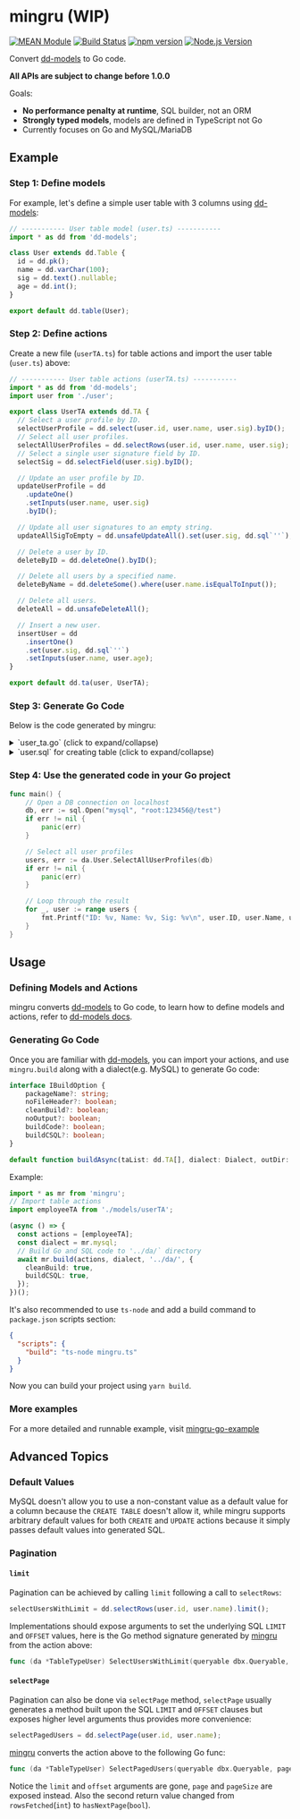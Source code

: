 # mingru (WIP)

[![MEAN Module](https://img.shields.io/badge/MEAN%20Module-TypeScript-blue.svg?style=flat-square)](https://github.com/mgenware/MEAN-Module)
[![Build Status](https://img.shields.io/travis/mgenware/mingru.svg?style=flat-square&label=Build+Status)](https://travis-ci.org/mgenware/mingru)
[![npm version](https://img.shields.io/npm/v/mingru.svg?style=flat-square)](https://npmjs.com/package/mingru)
[![Node.js Version](http://img.shields.io/node/v/mingru.svg?style=flat-square)](https://nodejs.org/en/)

Convert [dd-models](https://github.com/mgenware/dd-models) to Go code.

**All APIs are subject to change before 1.0.0**

Goals:

- **No performance penalty at runtime**, SQL builder, not an ORM
- **Strongly typed models**, models are defined in TypeScript not Go
- Currently focuses on Go and MySQL/MariaDB

## Example

### Step 1: Define models

For example, let's define a simple user table with 3 columns using [dd-models](https://github.com/mgenware/dd-models):

```ts
// ----------- User table model (user.ts) -----------
import * as dd from 'dd-models';

class User extends dd.Table {
  id = dd.pk();
  name = dd.varChar(100);
  sig = dd.text().nullable;
  age = dd.int();
}

export default dd.table(User);
```

### Step 2: Define actions

Create a new file (`userTA.ts`) for table actions and import the user table (`user.ts`) above:

```ts
// ----------- User table actions (userTA.ts) -----------
import * as dd from 'dd-models';
import user from './user';

export class UserTA extends dd.TA {
  // Select a user profile by ID.
  selectUserProfile = dd.select(user.id, user.name, user.sig).byID();
  // Select all user profiles.
  selectAllUserProfiles = dd.selectRows(user.id, user.name, user.sig);
  // Select a single user signature field by ID.
  selectSig = dd.selectField(user.sig).byID();

  // Update an user profile by ID.
  updateUserProfile = dd
    .updateOne()
    .setInputs(user.name, user.sig)
    .byID();

  // Update all user signatures to an empty string.
  updateAllSigToEmpty = dd.unsafeUpdateAll().set(user.sig, dd.sql`''`);

  // Delete a user by ID.
  deleteByID = dd.deleteOne().byID();

  // Delete all users by a specified name.
  deleteByName = dd.deleteSome().where(user.name.isEqualToInput());

  // Delete all users.
  deleteAll = dd.unsafeDeleteAll();

  // Insert a new user.
  insertUser = dd
    .insertOne()
    .set(user.sig, dd.sql`''`)
    .setInputs(user.name, user.age);
}

export default dd.ta(user, UserTA);
```

### Step 3: Generate Go Code

Below is the code generated by mingru:

<details><summary>`user_ta.go` (click to expand/collapse)</summary>
<p>

```go
 /******************************************************************************************
 * This code was automatically generated by mingru (https://github.com/mgenware/mingru)
 * Do not edit this file manually, your changes will be overwritten.
 ******************************************************************************************/

package da

import (
	"github.com/mgenware/go-packagex/v5/dbx"
)

// TableTypeUser ...
type TableTypeUser struct {
}

// User ...
var User = &TableTypeUser{}

// ------------ Actions ------------

// DeleteAll ...
func (da *TableTypeUser) DeleteAll(queryable dbx.Queryable) (int, error) {
	result, err := queryable.Exec("DELETE FROM `user`")
	return dbx.GetRowsAffectedIntWithError(result, err)
}

// DeleteByID ...
func (da *TableTypeUser) DeleteByID(queryable dbx.Queryable, id uint64) error {
	result, err := queryable.Exec("DELETE FROM `user` WHERE `id` = ?", id)
	return dbx.CheckOneRowAffectedWithError(result, err)
}

// DeleteByName ...
func (da *TableTypeUser) DeleteByName(queryable dbx.Queryable, name string) (int, error) {
	result, err := queryable.Exec("DELETE FROM `user` WHERE `name` = ?", name)
	return dbx.GetRowsAffectedIntWithError(result, err)
}

// InsertUser ...
func (da *TableTypeUser) InsertUser(queryable dbx.Queryable, name string, age int) (uint64, error) {
	result, err := queryable.Exec("INSERT INTO `user` (`sig`, `name`, `age`) VALUES ('', ?, ?)", name, age)
	return dbx.GetLastInsertIDUint64WithError(result, err)
}

// UserTableSelectAllUserProfilesResult ...
type UserTableSelectAllUserProfilesResult struct {
	ID   uint64
	Name string
	Sig  *string
}

// SelectAllUserProfiles ...
func (da *TableTypeUser) SelectAllUserProfiles(queryable dbx.Queryable) ([]*UserTableSelectAllUserProfilesResult, error) {
	rows, err := queryable.Query("SELECT `id`, `name`, `sig` FROM `user`")
	if err != nil {
		return nil, err
	}
	result := make([]*UserTableSelectAllUserProfilesResult, 0)
	defer rows.Close()
	for rows.Next() {
		item := &UserTableSelectAllUserProfilesResult{}
		err = rows.Scan(&item.ID, &item.Name, &item.Sig)
		if err != nil {
			return nil, err
		}
		result = append(result, item)
	}
	err = rows.Err()
	if err != nil {
		return nil, err
	}
	return result, nil
}

// SelectSig ...
func (da *TableTypeUser) SelectSig(queryable dbx.Queryable, id uint64) (*string, error) {
	var result *string
	err := queryable.QueryRow("SELECT `sig` FROM `user` WHERE `id` = ?", id).Scan(&result)
	if err != nil {
		return result, err
	}
	return result, nil
}

// UserTableSelectUserProfileResult ...
type UserTableSelectUserProfileResult struct {
	ID   uint64
	Name string
	Sig  *string
}

// SelectUserProfile ...
func (da *TableTypeUser) SelectUserProfile(queryable dbx.Queryable, id uint64) (*UserTableSelectUserProfileResult, error) {
	result := &UserTableSelectUserProfileResult{}
	err := queryable.QueryRow("SELECT `id`, `name`, `sig` FROM `user` WHERE `id` = ?", id).Scan(&result.ID, &result.Name, &result.Sig)
	if err != nil {
		return nil, err
	}
	return result, nil
}

// UpdateAllSigToEmpty ...
func (da *TableTypeUser) UpdateAllSigToEmpty(queryable dbx.Queryable) (int, error) {
	result, err := queryable.Exec("UPDATE `user` SET `sig` = ''")
	return dbx.GetRowsAffectedIntWithError(result, err)
}

// UpdateUserProfile ...
func (da *TableTypeUser) UpdateUserProfile(queryable dbx.Queryable, id uint64, name string, sig *string) error {
	result, err := queryable.Exec("UPDATE `user` SET `name` = ?, `sig` = ? WHERE `id` = ?", name, sig, id)
	return dbx.CheckOneRowAffectedWithError(result, err)
}
```

</p>
</details>

<details><summary>`user.sql` for creating table (click to expand/collapse)</summary>
<p>

```sql
CREATE TABLE `user` (
	`id` BIGINT UNSIGNED NOT NULL AUTO_INCREMENT,
	`name` VARCHAR(100) NOT NULL,
	`sig` TEXT NULL DEFAULT NULL,
	`age` INT NOT NULL,
	PRIMARY KEY (`id`)
)
CHARACTER SET=utf8mb4
COLLATE=utf8mb4_unicode_ci
;
```

</p>
</details>

### Step 4: Use the generated code in your Go project

```go
func main() {
	// Open a DB connection on localhost
	db, err := sql.Open("mysql", "root:123456@/test")
	if err != nil {
		panic(err)
	}

	// Select all user profiles
	users, err := da.User.SelectAllUserProfiles(db)
	if err != nil {
		panic(err)
	}

	// Loop through the result
	for _, user := range users {
		fmt.Printf("ID: %v, Name: %v, Sig: %v\n", user.ID, user.Name, user.Sig)
	}
}
```

## Usage

### Defining Models and Actions

mingru converts [dd-models](https://github.com/mgenware/dd-models) to Go code, to learn how to define models and actions, refer to [dd-models docs](https://github.com/mgenware/dd-models).

### Generating Go Code

Once you are familiar with [dd-models](https://github.com/mgenware/dd-models), you can import your actions, and use `mingru.build` along with a dialect(e.g. MySQL) to generate Go code:

```ts
interface IBuildOption {
    packageName?: string;
    noFileHeader?: boolean;
    cleanBuild?: boolean;
    noOutput?: boolean;
    buildCode?: boolean;
    buildCSQL?: boolean;
}

default function buildAsync(taList: dd.TA[], dialect: Dialect, outDir: string, options?: IBuildOption): Promise<void>;
```

Example:

```ts
import * as mr from 'mingru';
// Import table actions
import employeeTA from './models/userTA';

(async () => {
  const actions = [employeeTA];
  const dialect = mr.mysql;
  // Build Go and SQL code to '../da/` directory
  await mr.build(actions, dialect, '../da/', {
    cleanBuild: true,
    buildCSQL: true,
  });
})();
```

It's also recommended to use `ts-node` and add a build command to `package.json` scripts section:

```json
{
  "scripts": {
    "build": "ts-node mingru.ts"
  }
}
```

Now you can build your project using `yarn build`.

### More examples

For a more detailed and runnable example, visit [mingru-go-example](https://github.com/mgenware/mingru-go-example)

## Advanced Topics

### Default Values

MySQL doesn't allow you to use a non-constant value as a default value for a column because the `CREATE TABLE` doesn't allow it, while mingru supports arbitrary default values for both `CREATE` and `UPDATE` actions because it simply passes default values into generated SQL.

### Pagination

#### `limit`

Pagination can be achieved by calling `limit` following a call to `selectRows`:

```ts
selectUsersWithLimit = dd.selectRows(user.id, user.name).limit();
```

Implementations should expose arguments to set the underlying SQL `LIMIT` and `OFFSET` values, here is the Go method signature generated by [mingru](https://github.com/mgenware/mingru) from the action above:

```go
func (da *TableTypeUser) SelectUsersWithLimit(queryable dbx.Queryable, limit int, offset int, max int) ([]*SelectUsersWithLimitResult, int, error)
```

#### `selectPage`

Pagination can also be done via `selectPage` method, `selectPage` usually generates a method built upon the SQL `LIMIT` and `OFFSET` clauses but exposes higher level arguments thus provides more convenience:

```ts
selectPagedUsers = dd.selectPage(user.id, user.name);
```

[mingru](https://github.com/mgenware/mingru) converts the action above to the following Go func:

```go
func (da *TableTypeUser) SelectPagedUsers(queryable dbx.Queryable, page int, pageSize int) ([]*SelectPagedUsersResult, bool, error)
```

Notice the `limit` and `offset` arguments are gone, `page` and `pageSize` are exposed instead. Also the second return value changed from `rowsFetched`(`int`) to `hasNextPage`(`bool`).
